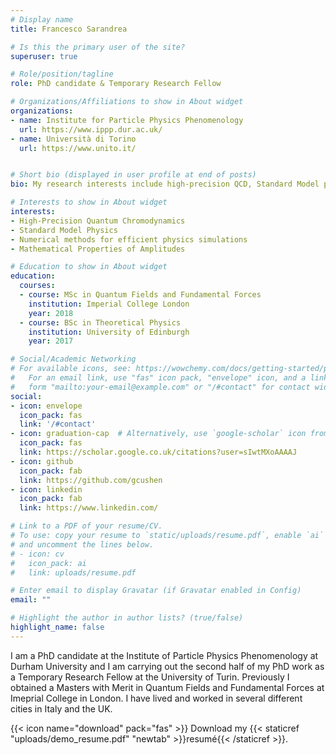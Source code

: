 ```yaml
---
# Display name
title: Francesco Sarandrea 

# Is this the primary user of the site?
superuser: true

# Role/position/tagline
role: PhD candidate & Temporary Research Fellow

# Organizations/Affiliations to show in About widget
organizations:
- name: Institute for Particle Physics Phenomenology
  url: https://www.ippp.dur.ac.uk/
- name: Università di Torino
  url: https://www.unito.it/


# Short bio (displayed in user profile at end of posts)
bio: My research interests include high-precision QCD, Standard Model physics and numerical methods for efficient Physics simulations.

# Interests to show in About widget
interests:
- High-Precision Quantum Chromodynamics
- Standard Model Physics
- Numerical methods for efficient physics simulations
- Mathematical Properties of Amplitudes

# Education to show in About widget
education:
  courses:
  - course: MSc in Quantum Fields and Fundamental Forces
    institution: Imperial College London
    year: 2018
  - course: BSc in Theoretical Physics
    institution: University of Edinburgh
    year: 2017

# Social/Academic Networking
# For available icons, see: https://wowchemy.com/docs/getting-started/page-builder/#icons
#   For an email link, use "fas" icon pack, "envelope" icon, and a link in the
#   form "mailto:your-email@example.com" or "/#contact" for contact widget.
social:
- icon: envelope
  icon_pack: fas
  link: '/#contact'
- icon: graduation-cap  # Alternatively, use `google-scholar` icon from `ai` icon pack
  icon_pack: fas
  link: https://scholar.google.co.uk/citations?user=sIwtMXoAAAAJ
- icon: github
  icon_pack: fab
  link: https://github.com/gcushen
- icon: linkedin
  icon_pack: fab
  link: https://www.linkedin.com/

# Link to a PDF of your resume/CV.
# To use: copy your resume to `static/uploads/resume.pdf`, enable `ai` icons in `params.toml`, 
# and uncomment the lines below.
# - icon: cv
#   icon_pack: ai
#   link: uploads/resume.pdf

# Enter email to display Gravatar (if Gravatar enabled in Config)
email: ""

# Highlight the author in author lists? (true/false)
highlight_name: false
---
```


I am a PhD candidate at the Institute of Particle Physics Phenomenology at Durham University and I am carrying out the second half of my PhD work as a Temporary Research Fellow at the University of Turin. 
Previously I obtained a Masters with Merit in Quantum Fields and Fundamental Forces at Imeprial College in London. I have lived and worked in several different cities in Italy and the UK.

{{< icon name="download" pack="fas" >}} Download my {{< staticref "uploads/demo_resume.pdf" "newtab" >}}resumé{{< /staticref >}}.
